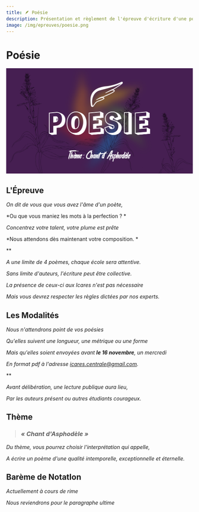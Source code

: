 ```yaml
---
title: 🪶 Poésie
description: Présentation et règlement de l'épreuve d'écriture d'une poésie
image: /img/epreuves/poesie.png
---
```


# Poésie

![](/img/epreuves/poesie.png)

## L'Épreuve

*On dit de vous que vous avez l'âme d'un poète,*

*Ou que vous maniez les mots à la perfection ? *

*Concentrez votre talent, votre plume est prête*

*Nous attendons dès maintenant votre composition. *

**     

*A une limite de 4 poèmes, chaque école sera attentive.*

*Sans limite d'auteurs, l'écriture peut être collective.*

*La présence de ceux-ci aux Icares n'est pas nécessaire*

*Mais vous devrez respecter les règles dictées par nos experts.*


## Les Modalités

*Nous n'attendrons point de vos poésies*

*Qu'elles suivent une longueur, une métrique ou une forme*

*Mais qu'elles soient envoyées avant **le 16 novembre**, un mercredi*

*En format pdf à l'adresse [icares.centrale@gmail.com](mailto:icares.centrale@gmail.com).*

**    

*Avant délibération, une lecture publique aura lieu,*

*Par les auteurs présent ou autres étudiants courageux.*


## Thème

> ### ***« Chant d'Asphodèle »***

*Du thème, vous pourrez choisir l'interprétation qui appelle,*

*A écrire un poème d'une qualité intemporelle, exceptionnelle et éternelle.*


## Barème de NotatIon

*Actuellement à cours de rime*

*Nous reviendrons pour le paragraphe ultime*
